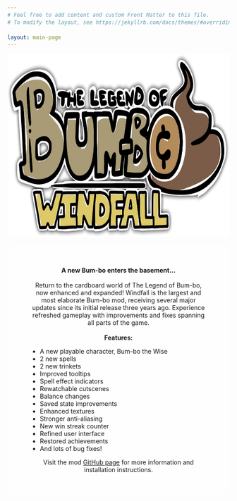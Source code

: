 ```yaml
---
# Feel free to add content and custom Front Matter to this file.
# To modify the layout, see https://jekyllrb.com/docs/themes/#overriding-theme-defaults

layout: main-page
---
```


<p style="text-align:center;">

<img src="assets/Windfall Logo.png" alt="The Legend of Bum-bo: Windfall" width="833" height="415"><br />

<style>
  body{
    overflow-x:hidden; 
  }

  .offset-image {
    position: absolute;
    left: 50%;
  }
</style>

<img src="assets/Coins Render Corrected.png" alt="Coins" class="offset-image" style="width:350px; height:auto; transform: translateX(500px); overflow:hidden">
<img src="assets/Wise Render Corrected.png" alt="Bum-bo The Wise" class="offset-image" style="width:250px; height:auto; transform: translateX(-800px); overflow:hidden">

<div style="text-align:center; margin: auto; background:rgba(255,255,255,0.5); padding:50px; border-radius:25px; max-width:800px">
<b>A new Bum-bo enters the basement...</b><br><br>
Return to the cardboard world of The Legend of Bum-bo, now enhanced and expanded! Windfall is the largest and most elaborate Bum-bo mod, receiving several major updates since its initial release three years ago. Experience refreshed gameplay with improvements and fixes spanning all parts of the game.<br><br>
<b>Features:</b>
 <ul style="text-align:left">
  <li>A new playable character, Bum-bo the Wise</li>
  <li>2 new spells</li>
  <li>2 new trinkets</li>
  <li>Improved tooltips</li>
  <li>Spell effect indicators</li>
  <li>Rewatchable cutscenes</li>
  <li>Balance changes</li>
  <li>Saved state improvements</li>
  <li>Enhanced textures</li>
  <li>Stronger anti-aliasing</li>
  <li>New win streak counter</li>
  <li>Refined user interface</li>
  <li>Restored achievements</li>
  <li>And lots of bug fixes!</li>
</ul>
Visit the mod <a href="https://github.com/JeffAdriaanse/The-Legend-of-Bum-bo-Windfall">GitHub page</a> for more information and installation instructions.
</div>
</p>

